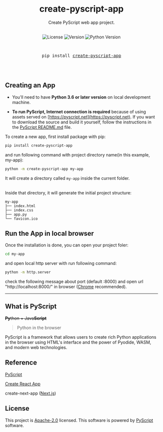 <div align="center">
<h1>create-pyscript-app</h1>

<div>Create PyScript web app project.</div>

<br />

<!-- Badges -->

![License](https://badgen.net/pypi/license/create-pyscript-app)
![Version](https://badgen.net/pypi/v/create-pyscript-app)
![Python Version](https://badgen.net/pypi/python/create-pyscript-app)

<br />
<pre>pip install <a href="https://pypi.org/project/create-pyscript-app">create-pyscript-app</a></pre>

<br />
</div>

<br />

## Creating an App

- You'll need to have **Python 3.6 or later version** on local development machine.

- **To run PyScript, Internet connection is required** because of using assets served on [https://pyscript.net](https://pyscript.net). If you want to download the source and build it yourself, follow the instructions in the [PyScript README.md](https://github.com/pyscript/pyscript/blob/main/README.md) file.

To create a new app, first install package with pip:

```sh
pip install create-pyscript-app
```

and run following command with project directory name(in this example, my-app):

```sh
python -m create-pyscript-app my-app
```

It will create a directory called `my-app` inside the current folder.

<br />
Inside that directory, it will generate the initial project structure:

```
my-app
├── index.html
├── index.css
├── app.py
└── favicon.ico
```

## Run the App in local browser

Once the installation is done, you can open your project foler:

```sh
cd my-app
```

and open local http server with run following command:

```sh
python -m http.server
```

check the following message about port (default :8000) and open url "http://localhost:8000/" in browser ([Chrome](https://www.google.com/chrome/) recommended).

---

## What is PyScript

~~**Py**thon + Java**Script**~~

> Python in the browser

PyScript is a framework that allows users to create rich Python applications in the browser using HTML's interface and the power of Pyodide, WASM, and modern web technologies.

## Reference

[PyScript](https://pyscript.net/)

[Create React App](https://create-react-app.dev/)

create-next-app ([Next.js](https://github.com/vercel/next.js))

## License

This project is [Apache-2.0](https://github.com/yeoularu/create-pyscript-app/blob/main/LICENSE) licensed. This software is powered by [PyScript](https://pyscript.net/) software.
